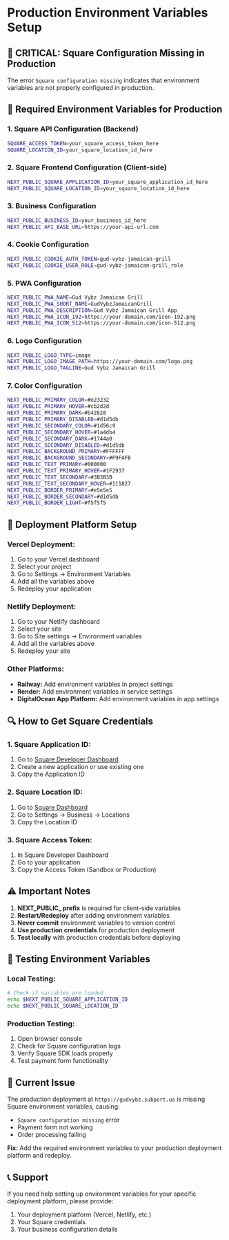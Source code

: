 # Production Environment Variables Setup

## 🚨 **CRITICAL: Square Configuration Missing in Production**

The error `Square configuration missing` indicates that environment variables are not properly configured in production.

## 🔧 **Required Environment Variables for Production**

### **1. Square API Configuration (Backend)**
```bash
SQUARE_ACCESS_TOKEN=your_square_access_token_here
SQUARE_LOCATION_ID=your_square_location_id_here
```

### **2. Square Frontend Configuration (Client-side)**
```bash
NEXT_PUBLIC_SQUARE_APPLICATION_ID=your_square_application_id_here
NEXT_PUBLIC_SQUARE_LOCATION_ID=your_square_location_id_here
```

### **3. Business Configuration**
```bash
NEXT_PUBLIC_BUSINESS_ID=your_business_id_here
NEXT_PUBLIC_API_BASE_URL=https://your-api-url.com
```

### **4. Cookie Configuration**
```bash
NEXT_PUBLIC_COOKIE_AUTH_TOKEN=gud-vybz-jamaican-grill
NEXT_PUBLIC_COOKIE_USER_ROLE=gud-vybz-jamaican-grill_role
```

### **5. PWA Configuration**
```bash
NEXT_PUBLIC_PWA_NAME=Gud Vybz Jamaican Grill
NEXT_PUBLIC_PWA_SHORT_NAME=GudVybzJamaicanGrill
NEXT_PUBLIC_PWA_DESCRIPTION=Gud Vybz Jamaican Grill App
NEXT_PUBLIC_PWA_ICON_192=https://your-domain.com/icon-192.png
NEXT_PUBLIC_PWA_ICON_512=https://your-domain.com/icon-512.png
```

### **6. Logo Configuration**
```bash
NEXT_PUBLIC_LOGO_TYPE=image
NEXT_PUBLIC_LOGO_IMAGE_PATH=https://your-domain.com/logo.png
NEXT_PUBLIC_LOGO_TAGLINE=Gud Vybz Jamaican Grill
```

### **7. Color Configuration**
```bash
NEXT_PUBLIC_PRIMARY_COLOR=#e23232
NEXT_PUBLIC_PRIMARY_HOVER=#cb2d2d
NEXT_PUBLIC_PRIMARY_DARK=#b42828
NEXT_PUBLIC_PRIMARY_DISABLED=#d1d5db
NEXT_PUBLIC_SECONDARY_COLOR=#1d56c9
NEXT_PUBLIC_SECONDARY_HOVER=#1a4db4
NEXT_PUBLIC_SECONDARY_DARK=#1744a0
NEXT_PUBLIC_SECONDARY_DISABLED=#d1d5db
NEXT_PUBLIC_BACKGROUND_PRIMARY=#FFFFFF
NEXT_PUBLIC_BACKGROUND_SECONDARY=#F9FAFB
NEXT_PUBLIC_TEXT_PRIMARY=#000000
NEXT_PUBLIC_TEXT_PRIMARY_HOVER=#1F2937
NEXT_PUBLIC_TEXT_SECONDARY=#3B3B3B
NEXT_PUBLIC_TEXT_SECONDARY_HOVER=#111827
NEXT_PUBLIC_BORDER_PRIMARY=#e5e5e5
NEXT_PUBLIC_BORDER_SECONDARY=#d1d5db
NEXT_PUBLIC_BORDER_LIGHT=#f5f5f5
```

## 🚀 **Deployment Platform Setup**

### **Vercel Deployment:**
1. Go to your Vercel dashboard
2. Select your project
3. Go to Settings → Environment Variables
4. Add all the variables above
5. Redeploy your application

### **Netlify Deployment:**
1. Go to your Netlify dashboard
2. Select your site
3. Go to Site settings → Environment variables
4. Add all the variables above
5. Redeploy your site

### **Other Platforms:**
- **Railway:** Add environment variables in project settings
- **Render:** Add environment variables in service settings
- **DigitalOcean App Platform:** Add environment variables in app settings

## 🔍 **How to Get Square Credentials**

### **1. Square Application ID:**
1. Go to [Square Developer Dashboard](https://developer.squareup.com/apps)
2. Create a new application or use existing one
3. Copy the Application ID

### **2. Square Location ID:**
1. Go to [Square Dashboard](https://squareup.com/dashboard)
2. Go to Settings → Business → Locations
3. Copy the Location ID

### **3. Square Access Token:**
1. In Square Developer Dashboard
2. Go to your application
3. Copy the Access Token (Sandbox or Production)

## ⚠️ **Important Notes**

1. **NEXT_PUBLIC_ prefix** is required for client-side variables
2. **Restart/Redeploy** after adding environment variables
3. **Never commit** environment variables to version control
4. **Use production credentials** for production deployment
5. **Test locally** with production credentials before deploying

## 🧪 **Testing Environment Variables**

### **Local Testing:**
```bash
# Check if variables are loaded
echo $NEXT_PUBLIC_SQUARE_APPLICATION_ID
echo $NEXT_PUBLIC_SQUARE_LOCATION_ID
```

### **Production Testing:**
1. Open browser console
2. Check for Square configuration logs
3. Verify Square SDK loads properly
4. Test payment form functionality

## 🚨 **Current Issue**

The production deployment at `https://gudvybz.subport.us` is missing Square environment variables, causing:
- `Square configuration missing` error
- Payment form not working
- Order processing failing

**Fix:** Add the required environment variables to your production deployment platform and redeploy.

## 📞 **Support**

If you need help setting up environment variables for your specific deployment platform, please provide:
1. Your deployment platform (Vercel, Netlify, etc.)
2. Your Square credentials
3. Your business configuration details
